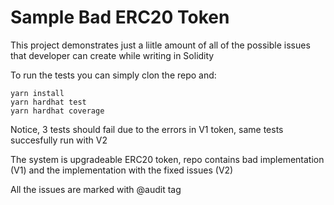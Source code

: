 # Sample Bad ERC20 Token

This project demonstrates just a liitle amount of all of the possible issues that developer can create while writing in Solidity

To run the tests you can simply clon the repo and:

```shell
yarn install
yarn hardhat test
yarn hardhat coverage
```

Notice, 3 tests should fail due to the errors in V1 token, same tests succesfully run with V2

The system is upgradeable ERC20 token, repo contains bad implementation (V1) and the implementation with the fixed issues (V2)

All the issues are marked with @audit tag